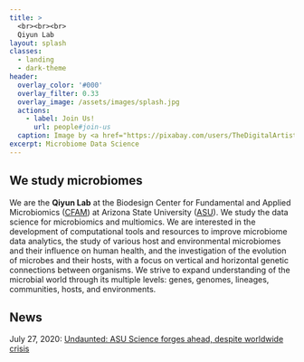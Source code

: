 ```yaml
---
title: >
  <br><br><br>
  Qiyun Lab
layout: splash
classes:
  - landing
  - dark-theme
header:
  overlay_color: '#000'
  overlay_filter: 0.33
  overlay_image: /assets/images/splash.jpg
  actions:
    - label: Join Us!
      url: people#join-us
  caption: Image by <a href="https://pixabay.com/users/TheDigitalArtist-202249/">TheDigitalArtist</a> from <a href="https://pixabay.com/illustrations/spores-bug-bacteria-bacterium-1487802/">Pixabay</a>
excerpt: Microbiome Data Science
---
```


## We study microbiomes

We are the **Qiyun Lab** at the Biodesign Center for Fundamental and Applied Microbiomics ([CFAM](https://biodesign.asu.edu/cfam)) at Arizona State University ([ASU](https://www.asu.edu/)). We study the data science for microbiomics and multiomics. We are interested in the development of computational tools and resources to improve microbiome data analytics, the study of various host and environmental microbiomes and their influence on human health, and the investigation of the evolution of microbes and their hosts, with a focus on vertical and horizontal genetic connections between organisms. We strive to expand understanding of the microbial world through its multiple levels: genes, genomes, lineages, communities, hosts, and environments.

## News

July 27, 2020: [Undaunted: ASU Science forges ahead, despite worldwide crisis](https://biodesign.asu.edu/news/undaunted-asu-science-forges-ahead-despite-worldwide-crisis)
